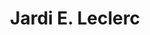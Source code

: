 ---
title: "Jardi E. Leclerc"
url: /fleury-les-aubrais/jardi-e-leclerc/
shop: centre de jardinage
---